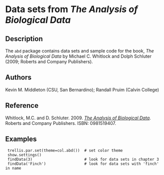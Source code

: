 # Data sets from *The Analysis of Biological Data* #

## Description ##

The `abd` package contains data sets and sample code for the book,
*The Analysis of Biological Data* by Michael C. Whitlock and Dolph
Schluter (2009; Roberts and Company Publishers).
   
## Authors ##

Kevin M. Middleton (CSU, San Bernardino); Randall Pruim (Calvin College)

## Reference ##

Whitlock, M.C. and D. Schluter. 2009. [*The Analysis of Biological 
Data*][abdurl]. Roberts and Company Publishers. ISBN: 0981519407.

[abdurl]:http://www.roberts-publishers.com/whitlock/

## Examples ##

     trellis.par.set(theme=col.abd())  # set color theme
     show.settings()
     findData(3)                       # look for data sets in chapter 3
     findData('Finch')                 # look for data sets with 'finch' in name
